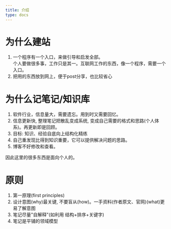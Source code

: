 ```yaml
---
title: 介绍
type: docs
---
```


# 为什么建站
1. 一个程序有一个入口，来做引导和启发全部。<br/>
个人要做很多事，工作只是其一。互联网工作的东西，像一个程序，需要一个入口。
1. 把用的东西放到网上，便于post分享，也比较省心


# 为什么记笔记/知识库
1. 软件行业，信息量大，需要遗忘。用到时又需要回忆。
1. 信息更新快, 整理笔记把散乱变成系统, 变成自己需要的格式和思路(个人体系)。再更新即是回顾。
1. 目标: 知识、经验自底向上结构化精练
1. 自己重发现比得到知识重要，它可以提供解决问题的思路。
1. 博客不好修改和查看。


因此这里的很多东西是面向个人的。

# 原则
1. 第一原理(first principles)
1. 设计意图(why)最关键, 不要盲从(how)。一手资料(作者原文、官网)(what)更易了解意图
1. 笔记尽量"自解释"(如利用 结构+排序+关键字)
1. 笔记是平铺的领域模型